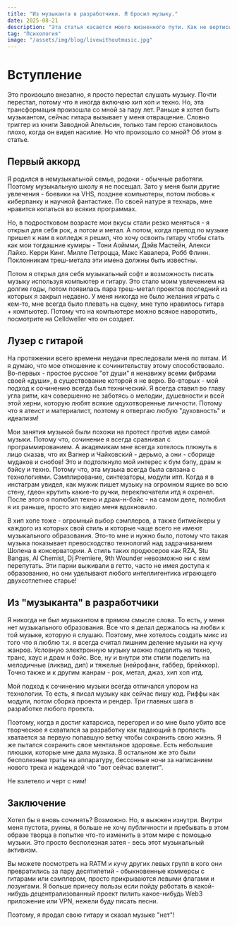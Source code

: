 ```yaml
---
title: "Из музыканта в разработчики. Я бросил музыку."
date: 2025-08-21
description: "Эта статья касается моего жизненного пути. Как не вертись, а если уж ты технарь, то это с тобой навсегда."
tag: "Психология"
image: "/assets/img/blog/livewithoutmusic.jpg"
---
```


# Вступление

Это произошло внезапно, я просто перестал слушать музыку. Почти перестал, потому что я иногда включаю хип хоп и техно. Но, эта трансформация произошла со мной за пару лет. Раньше я хотел быть музыкантом, сейчас гитара вызывает у меня отвращение. Словно триггер из книги Заводной Апельсин, только там герою становилось плохо, когда он видел насилие. Но что произошло со мной? Об этом в статье.

## Первый аккорд

Я родился в немузыкальной семье, родоки - обычные работяги. Поэтому музыкальную школу я не посещал. Зато у меня были другие увлечения - боевики на VHS, позднее компьютеры, потом любовь к киберпанку и научной фантастике. По своей натуре я технарь, мне нравится копаться во всяких программах.

Но, в подростковом возрасте мои вкусы стали резко меняться - я открыл для себя рок, а потом и метал. А потом, когда препод по музыке пришел к нам в колледж я решил, что хочу освоить гитару чтобы стать как мои тогдашние кумиры - Тони Аоймми, Дэйв Мастейн, Алекси Лайхо. Керри Кинг. Милле Петроцца, Макс Кавалера, Робб Флинн. Поклонникам треш-метала эти имена должны быть известны.

Потом я открыл для себя музыкальный софт и возможность писать музыку используя компьютер и гитару. Это стало моим увлечением на долгие годы, потом появилась пара треш-метал проектов последний из которых я закрыл недавно. У меня никогда не было желания играть с кем-то, мне всегда было плевать на сцену, мне тупо нравилось гитара + компьютер. Потому что на компьютере можно всякое наворотить, посмотрите на Celldweller что он создает.

## Лузер с гитарой

На протяжении всего времени неудачи преследовали меня по пятам. И я думаю, что мое отношение к сочинительству этому способствовало. Во-первых - простое русское "от души" я ненавижу всеми фибрами своей «души», в существование которой я не верю. Во-вторых - мой подход к сочинению всегда был технический. Я всегда ставил во главу угла ритм, кач совершенно не заботясь о мелодии, душевности и всей этой херни, которую любят всякие одухотворенные личности. Потому что я атеист и материалист, поэтому я отвергаю любую "духовность" и идеализм!

Мои занятия музыкой были похожи на протест против идеи самой музыки. Потому что, сочинение я всегда сравнивал с программированием. А академикам мне всегда хотелось плюнуть в лицо сказав, что их Вагнер и Чайковский - дерьмо, а они - сборище мудаков и снобов! Это и подтолкнуло мой интерес к бум бэпу, драм н бэйсу и техно. Потому что, эта музыка всегда была связана с технологиями. Сэмплирование, синтезаторы, модули итп. Когда я в инстаграм увидел, как мужик пишет музыку на огромном ящике во всю стену, гдеон крутить какие-то ручки, переключатели итд я охренел. После этого я полюбил техно и драм-н-бэйс - на самом деле, полюбил я их раньше, просто это видео меня вдохновило.

В хип хопе тоже - огромный выбор сэмплеров, а также битмейкеры у каждого из которых свой стиль и которые чаще всего не имеют музыкального образования. Это-то мне и нужно было, потому что такая музыка показывает превосходство технологий над задрачиванием Шопена в консерватории. А стиль таких продюсеров как RZA, Stu Bangas, Al Chemist, Dj Premiere, 9th Wounder невозможно ни с кем перепутать. Эти парни выживали в гетто, часто не имея доступа к образованию, но они уделывают любого интеллигентика играющего двухсотлетнее старье!

## Из "музыканта" в разработчики

Я никогда не был музыкантом в прямом смысле слова. То есть, у меня нет музыкального образования. Все что я делал держалось на любви к той музыке, которую я слушаю. Поэтому, мне хотелось создать микс из того что я люблю т.к. я всегда считал лишним деление музыки на кучу жанров. Условную электронную музыку можно поделить на техно, транс, хаус и драм н бэйс. Все, ну и внутри эти стили поделить на мелодичные (ликвид, дип) и тяжелые (нейрофанк, габбер, брейккор). Точно также и к другим жанрам - рок, метал, джаз, хип хоп итд.

Мой подход к сочинению музыки всегда отличался упором на технологии. То есть, я писал музыку как сейчас пишу код. Риффы как модули, потом сборка проекта и рендер. Три главных шага в разработке любого проекта.

Поэтому, когда я достиг катарсиса, перегорел и во мне было убито все творческое я схватился за разработку как падающий в пропасть хватается за первую попавшую ветку чтобы сохранить свою жизнь. Я же пытался сохранить свое ментальное здоровье. Есть небольшие плюшки, которые мне дала музыка. В остальном же это были бесполезные траты на аппаратуру, бессонные ночи за написанием нового трека и надеждой что "вот сейчас взлетит".

Не взлетело и черт с ним!

## Заключение

Хотел бы я вновь сочинять? Возможно. Но, я выжжен изнутри. Внутри меня пустота, руины, я больше не хочу публичности и пребывать в этом образе творца в попытке что-то изменить в этом мире с помощью музыки. Это просто бесполезная затея - весь этот музыкальный активизм.

Вы можете посмотреть на RATM и кучу других левых групп в кого они превратились за пару десятилетий - обыкновенные коммерсы с гитарами или сэмплером, просто прикрываются левыми флагами и лозунгами. Я больше принесу пользы если пойду работать в какой-нибудь децентрализованный проект пилить какое-нибудь Web3 приложение или VPN, нежели буду писать песни.

Поэтому, я продал свою гитару и сказал музыке "нет"!
